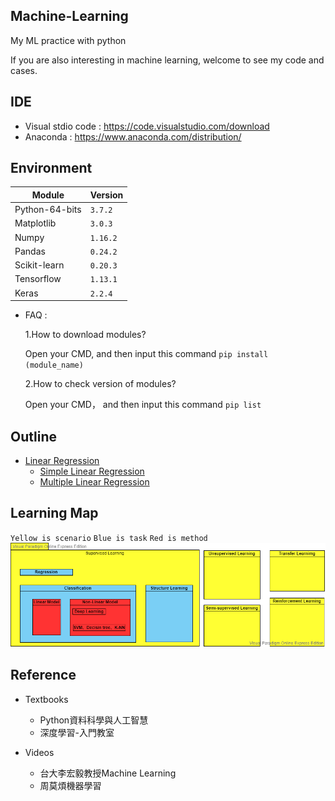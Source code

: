 ## Machine-Learning
My ML practice with python

If you are also interesting in machine learning, welcome to see my code and cases.

## IDE 
 * Visual stdio code : https://code.visualstudio.com/download
 * Anaconda : https://www.anaconda.com/distribution/

## Environment
|Module|Version|
|-|-|
|Python-64-bits|`3.7.2`|
|Matplotlib|`3.0.3`|
|Numpy|`1.16.2`|
|Pandas|`0.24.2`|
|Scikit-learn|`0.20.3`|
|Tensorflow|`1.13.1`|
|Keras|`2.2.4`|

* FAQ :

  1.How to download modules?

  Open your CMD, and then input this command `pip install (module_name)`
  
  2.How to check version of modules?
  
  Open your CMD， and then input this command `pip list`
   
## Outline
  * [Linear Regression](ML/Linear%20Regression)
    * [Simple Linear Regression](ML/Linear%20Regression/README.md)
    * [Multiple Linear Regression](ML/Linear%20Regression/README.md)

## Learning Map
`Yellow is scenario` `Blue is task` `Red is method`
![Learning map](https://github.com/Offliners/Machine-Learning/blob/master/ML%20map.png)

## Reference
 * Textbooks
   * Python資料科學與人工智慧
   * 深度學習-入門教室
 
 * Videos
   * 台大李宏毅教授Machine Learning
   * 周莫煩機器學習
